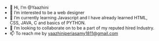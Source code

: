 - 👋 Hi, I’m @Yaazhini
- 👀 I’m interested to be a web designer
- 🌱 I’m currently learning Javascript and I have already learned HTML, CSS, JAVA, C and basics of PYTHON. 
- 💞️ I’m looking to collaborate on to be a part of my reputed hired Industry.
- 📫 To reach me by yaazhiniperiasamy1811@gmail.com

<!---
Yaazhini18/Yaazhini18 is a ✨ special ✨ repository because its `README.md` (this file) appears on your GitHub profile.
You can click the Preview link to take a look at your changes.
--->
